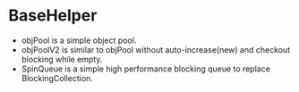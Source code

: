 # BaseHelper

* objPool is a simple object pool.
* objPoolV2 is similar to objPool without auto-increase(new) and checkout blocking while empty.
* SpinQueue is a simple high performance blocking queue to replace BlockingCollection.
